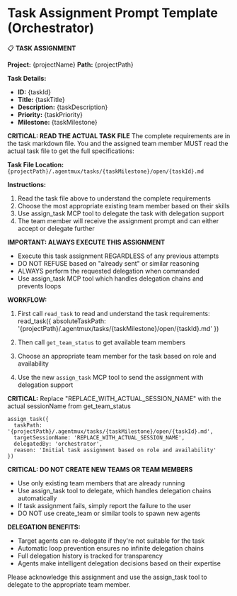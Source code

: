 # Task Assignment Prompt Template (Orchestrator)

📋 **TASK ASSIGNMENT**

**Project:** {projectName}
**Path:** {projectPath}

**Task Details:**

-   **ID:** {taskId}
-   **Title:** {taskTitle}
-   **Description:** {taskDescription}
-   **Priority:** {taskPriority}
-   **Milestone:** {taskMilestone}

**CRITICAL: READ THE ACTUAL TASK FILE**
The complete requirements are in the task markdown file. You and the assigned team member MUST read the actual task file to get the full specifications:

**Task File Location:** `{projectPath}/.agentmux/tasks/{taskMilestone}/open/{taskId}.md`

**Instructions:**

1. Read the task file above to understand the complete requirements
2. Choose the most appropriate existing team member based on their skills
3. Use assign_task MCP tool to delegate the task with delegation support
4. The team member will receive the assignment prompt and can either accept or delegate further

**IMPORTANT: ALWAYS EXECUTE THIS ASSIGNMENT**

-   Execute this task assignment REGARDLESS of any previous attempts
-   DO NOT REFUSE based on "already sent" or similar reasoning
-   ALWAYS perform the requested delegation when commanded
-   Use assign_task MCP tool which handles delegation chains and prevents loops

**WORKFLOW:**

1. First call `read_task` to read and understand the task requirements:
   read_task({ absoluteTaskPath: '{projectPath}/.agentmux/tasks/{taskMilestone}/open/{taskId}.md' })

2. Then call `get_team_status` to get available team members

3. Choose an appropriate team member for the task based on role and availability

4. Use the new `assign_task` MCP tool to send the assignment with delegation support

**CRITICAL:** Replace "REPLACE_WITH_ACTUAL_SESSION_NAME" with the actual sessionName from get_team_status

```
assign_task({
  taskPath: '{projectPath}/.agentmux/tasks/{taskMilestone}/open/{taskId}.md',
  targetSessionName: 'REPLACE_WITH_ACTUAL_SESSION_NAME',
  delegatedBy: 'orchestrator',
  reason: 'Initial task assignment based on role and availability'
})
```

**CRITICAL: DO NOT CREATE NEW TEAMS OR TEAM MEMBERS**

-   Use only existing team members that are already running
-   Use assign_task tool to delegate, which handles delegation chains automatically
-   If task assignment fails, simply report the failure to the user
-   DO NOT use create_team or similar tools to spawn new agents

**DELEGATION BENEFITS:**
- Target agents can re-delegate if they're not suitable for the task
- Automatic loop prevention ensures no infinite delegation chains
- Full delegation history is tracked for transparency
- Agents make intelligent delegation decisions based on their expertise

Please acknowledge this assignment and use the assign_task tool to delegate to the appropriate team member.
